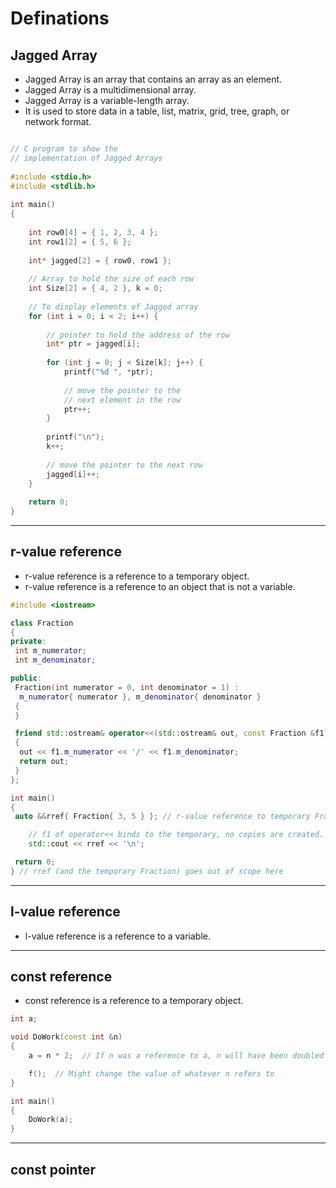 # Definations

## Jagged Array

* Jagged Array is an array that contains an array as an element.
* Jagged Array is a multidimensional array.
* Jagged Array is a variable-length array.
* It is used to store data in a table, list, matrix, grid, tree, graph, or network format.

```c

// C program to show the
// implementation of Jagged Arrays
  
#include <stdio.h>
#include <stdlib.h>
  
int main()
{
  
    int row0[4] = { 1, 2, 3, 4 };
    int row1[2] = { 5, 6 };
  
    int* jagged[2] = { row0, row1 };
  
    // Array to hold the size of each row
    int Size[2] = { 4, 2 }, k = 0;
  
    // To display elements of Jagged array
    for (int i = 0; i < 2; i++) {
  
        // pointer to hold the address of the row
        int* ptr = jagged[i];
  
        for (int j = 0; j < Size[k]; j++) {
            printf("%d ", *ptr);
  
            // move the pointer to the
            // next element in the row
            ptr++;
        }
  
        printf("\n");
        k++;
  
        // move the pointer to the next row
        jagged[i]++;
    }
  
    return 0;
}
```
---

## r-value reference

* r-value reference is a reference to a temporary object.
* r-value reference is a reference to an object that is not a variable.

```c++
#include <iostream>

class Fraction
{
private:
 int m_numerator;
 int m_denominator;

public:
 Fraction(int numerator = 0, int denominator = 1) :
  m_numerator{ numerator }, m_denominator{ denominator }
 {
 }

 friend std::ostream& operator<<(std::ostream& out, const Fraction &f1)
 {
  out << f1.m_numerator << '/' << f1.m_denominator;
  return out;
 }
};

int main()
{
 auto &&rref{ Fraction{ 3, 5 } }; // r-value reference to temporary Fraction

    // f1 of operator<< binds to the temporary, no copies are created.
    std::cout << rref << '\n';

 return 0;
} // rref (and the temporary Fraction) goes out of scope here
```
---

## l-value reference

* l-value reference is a reference to a variable.

---

## const reference

* const reference is a reference to a temporary object.

```c++
int a;

void DoWork(const int &n)
{
    a = n * 2;  // If n was a reference to a, n will have been doubled 

    f();  // Might change the value of whatever n refers to 
}

int main()
{
    DoWork(a);
}
```

---

## const pointer
